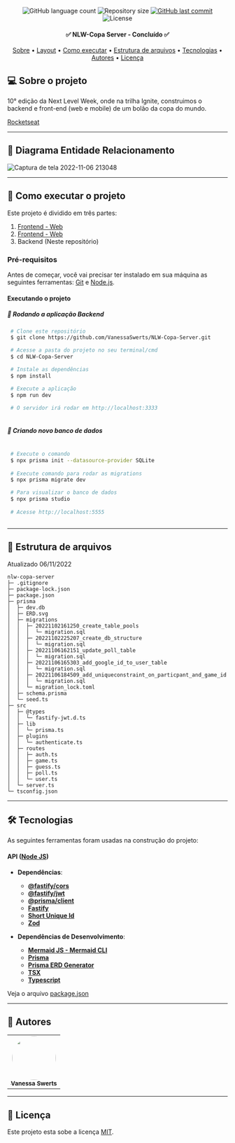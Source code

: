 
<p align="center">
  <img alt="GitHub language count" src="https://img.shields.io/github/languages/count/VanessaSwerts/NLW-Copa-Server?color=%2304D361">

  <img alt="Repository size" src="https://img.shields.io/github/repo-size/VanessaSwerts/NLW-Copa-Server">

  <a href="https://github.com/VanessaSwerts/NLW-Copa-Server/commits/master">
    <img alt="GitHub last commit" src="https://img.shields.io/github/last-commit/VanessaSwerts/NLW-Copa-Server">
  </a>

   <img alt="License" src="https://img.shields.io/badge/license-MIT-brightgreen">

</p>

<h4 align="center">
	✅ NLW-Copa Server - Concluído ✅
</h4>

<p align="center">
 <a href="#-sobre-o-projeto">Sobre</a> •
 <a href="#-layout">Layout</a> •
 <a href="#-como-executar-o-projeto">Como executar</a> •
 <a href="#-estrutura-de-arquivos">Estrutura de arquivos</a> • 
 <a href="#-tecnologias">Tecnologias</a> •
 <a href="#-autores">Autores</a> •
 <a href="#user-content--licença">Licença</a>
</p>


## 💻 Sobre o projeto

10° edição da Next Level Week, onde na trilha Ignite, construimos o backend e front-end (web e mobile) de um bolão da copa do mundo.

[Rocketseat](https://rocketseat.com.br/)

---

## 🎨 Diagrama Entidade Relacionamento

![Captura de tela 2022-11-06 213048](https://user-images.githubusercontent.com/57146734/200204360-7f01555c-1fcc-43b2-a6e3-89c8bea4102b.png)

---

## 🚀 Como executar o projeto

Este projeto é dividido em três partes:
1. [Frontend - Web](https://github.com/VanessaSwerts/NLW-Copa-App)
2. [Frontend - Web](https://github.com/VanessaSwerts/NLW-Copa-Web)
3. Backend (Neste repositório)

### Pré-requisitos

Antes de começar, você vai precisar ter instalado em sua máquina as seguintes ferramentas:
[Git](https://git-scm.com) e [Node.js](https://nodejs.org/en/).

#### Executando o projeto

##### 🧭 Rodando a aplicação Backend

   ```bash
    # Clone este repositório
    $ git clone https://github.com/VanessaSwerts/NLW-Copa-Server.git

    # Acesse a pasta do projeto no seu terminal/cmd
    $ cd NLW-Copa-Server

    # Instale as dependências
    $ npm install

    # Execute a aplicação
    $ npm run dev 
    
    # O servidor irá rodar em http://localhost:3333
    
   ```

##### 🧭 Criando novo banco de dados

   ```bash   
    
    # Execute o comando
    $ npx prisma init --datasource-provider SQLite   
    
    # Execute comando para rodar as migrations
    $ npx prisma migrate dev

    # Para visualizar o banco de dados
    $ npx prisma studio
    
    # Acesse http://localhost:5555
    
   ```

---

## 📁 Estrutura de arquivos

Atualizado 06/11/2022

```
nlw-copa-server
├─ .gitignore
├─ package-lock.json
├─ package.json
├─ prisma
│  ├─ dev.db
│  ├─ ERD.svg
│  ├─ migrations
│  │  ├─ 20221102161250_create_table_pools
│  │  │  └─ migration.sql
│  │  ├─ 20221102225207_create_db_structure
│  │  │  └─ migration.sql
│  │  ├─ 20221106162151_update_poll_table
│  │  │  └─ migration.sql
│  │  ├─ 20221106165303_add_google_id_to_user_table
│  │  │  └─ migration.sql
│  │  ├─ 20221106184509_add_uniqueconstraint_on_particpant_and_game_id
│  │  │  └─ migration.sql
│  │  └─ migration_lock.toml
│  ├─ schema.prisma
│  └─ seed.ts
├─ src
│  ├─ @types
│  │  └─ fastify-jwt.d.ts
│  ├─ lib
│  │  └─ prisma.ts
│  ├─ plugins
│  │  └─ authenticate.ts
│  ├─ routes
│  │  ├─ auth.ts
│  │  ├─ game.ts
│  │  ├─ guess.ts
│  │  ├─ poll.ts
│  │  └─ user.ts
│  └─ server.ts
└─ tsconfig.json

```

---

## 🛠 Tecnologias

As seguintes ferramentas foram usadas na construção do projeto:

#### **API**  ([Node JS](https://nodejs.org/docs/latest/api/))
- **Dependências**:
  -   **[@fastify/cors](https://github.com/fastify/fastify-cors)**
  -   **[@fastify/jwt](https://github.com/fastify/fastify-jwt)**
  -   **[@prisma/client](https://www.prisma.io/docs/concepts/components/prisma-client)**
  -   **[Fastify](https://www.fastify.io)**
  -   **[Short Unique Id](https://github.com/simplyhexagonal/short-unique-id)**
  -   **[Zod](https://github.com/colinhacks/zod)**
  
- **Dependências de Desenvolvimento**:
  -   **[Mermaid JS - Mermaid CLI](https://github.com/mermaid-js/mermaid-cli)**
  -   **[Prisma](https://www.prisma.io)**
  -   **[Prisma ERD Generator](https://github.com/keonik/prisma-erd-generator)**
  -   **[TSX](https://github.com/esbuild-kit/tsx)** 
  -   **[Typescript](https://www.typescriptlang.org)** 


Veja o arquivo  [package.json](https://github.com/VanessaSwerts/NLW-Copa-Server/blob/master/package.json)

---

## 🦸 Autores

<table>
  <tr>
    <td align="center"><a href="https://github.com/vanessaSwerts/"><img style="border-radius: 50%;" src="https://avatars2.githubusercontent.com/u/57146734?v=4" width="100px;" alt=""/><br /><sub><b>Vanessa Swerts</b></sub></a></td>
  </tr>
</table>

---

## 📝 Licença

Este projeto esta sobe a licença [MIT](./LICENSE).

